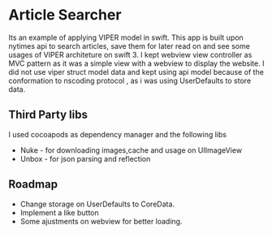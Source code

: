 # Article Searcher
Its an example of applying VIPER model in swift.
This app is built upon nytimes api to search articles, save them for later read on and see some usages of VIPER architeture on swift 3.
I kept webview view controller as MVC pattern as it was a simple view with a webview to display the website.
I did not use viper struct model data and kept using api model because of the conformation to nscoding protocol , as i was using UserDefaults to store data.

## Third Party libs
I used cocoapods as dependency manager and the following libs
* Nuke - for downloading images,cache and usage on UIImageView
* Unbox - for json parsing and reflection

## Roadmap
* Change storage on UserDefaults to CoreData.
* Implement a like button
* Some ajustments on webview for better loading.
